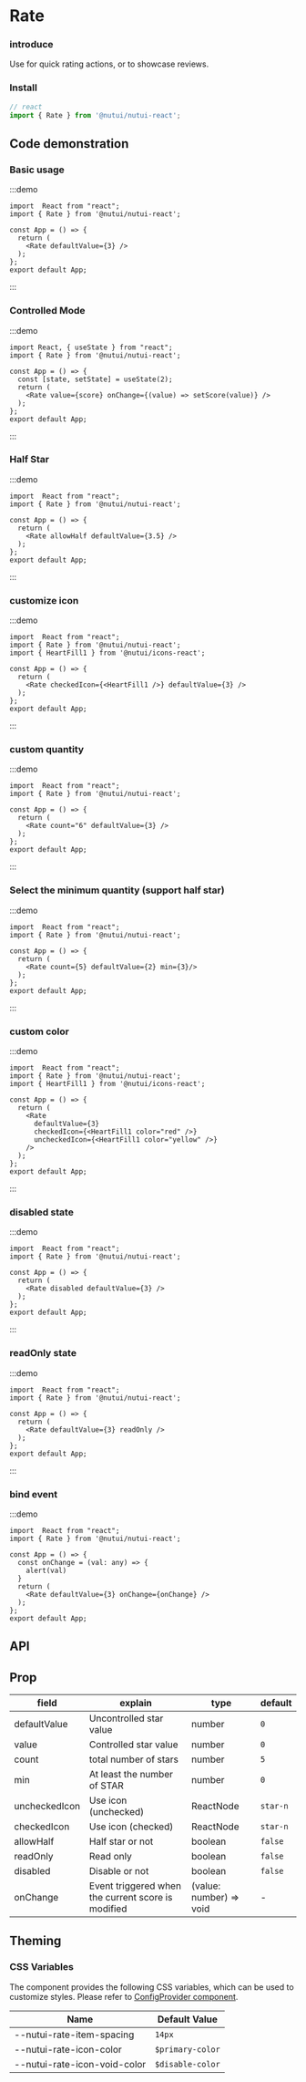 #  Rate 

### introduce

Use for quick rating actions, or to showcase reviews.

### Install

```ts
// react
import { Rate } from '@nutui/nutui-react';
```

## Code demonstration

### Basic usage

:::demo
```tsx
import  React from "react";
import { Rate } from '@nutui/nutui-react';

const App = () => {
  return (
    <Rate defaultValue={3} />
  );
};  
export default App;

```
:::

### Controlled Mode

:::demo

```tsx
import React, { useState } from "react";
import { Rate } from '@nutui/nutui-react';

const App = () => {
  const [state, setState] = useState(2);
  return (
    <Rate value={score} onChange={(value) => setScore(value)} />
  );
};  
export default App;
```

:::

### Half Star

:::demo
```tsx
import  React from "react";
import { Rate } from '@nutui/nutui-react';

const App = () => {
  return (
    <Rate allowHalf defaultValue={3.5} />
  );
};  
export default App;

```
:::
### customize icon   

:::demo
```tsx
import  React from "react";
import { Rate } from '@nutui/nutui-react';
import { HeartFill1 } from '@nutui/icons-react';

const App = () => {
  return (
    <Rate checkedIcon={<HeartFill1 />} defaultValue={3} />
  );
};  
export default App;

```
:::
### custom quantity  

:::demo
```tsx
import  React from "react";
import { Rate } from '@nutui/nutui-react';

const App = () => {
  return (
    <Rate count="6" defaultValue={3} />
  );
};  
export default App;

```
:::
### Select the minimum quantity (support half star)  

:::demo
```tsx
import  React from "react";
import { Rate } from '@nutui/nutui-react';

const App = () => {
  return (
    <Rate count={5} defaultValue={2} min={3}/>
  );
};  
export default App;

```
:::
### custom color 

:::demo
```tsx
import  React from "react";
import { Rate } from '@nutui/nutui-react';
import { HeartFill1 } from '@nutui/icons-react';

const App = () => {
  return (
    <Rate
      defaultValue={3}
      checkedIcon={<HeartFill1 color="red" />}
      uncheckedIcon={<HeartFill1 color="yellow" />}
    />
  );
};  
export default App;

```
:::
### disabled state  

:::demo
```tsx
import  React from "react";
import { Rate } from '@nutui/nutui-react';

const App = () => {
  return (
    <Rate disabled defaultValue={3} />
  );
};  
export default App;

```
:::
### readOnly state  

:::demo
```tsx
import  React from "react";
import { Rate } from '@nutui/nutui-react';

const App = () => {
  return (
    <Rate defaultValue={3} readOnly />
  );
};  
export default App;

```
:::
### bind event  

:::demo
```tsx
import  React from "react";
import { Rate } from '@nutui/nutui-react';

const App = () => {
  const onChange = (val: any) => {
    alert(val)
  }
  return (
    <Rate defaultValue={3} onChange={onChange} />
  );
};  
export default App;

```

## API

## Prop

| field           | explain                                 | type    | default    |
|----------------|-------------------------------------------|---------|-------------|
| defaultValue             | Uncontrolled star value | number | `0`           |
| value             | Controlled star value | number | `0`           |
| count          | total number of stars                    | number | `5`           |
| min  | At least the number of STAR              | number | `0`           |
| uncheckedIcon | Use icon (unchecked) | ReactNode  | `star-n`      |
| checkedIcon   | Use icon (checked) | ReactNode  | `star-n` |
| allowHalf     | Half star or not                         | boolean | `false`       |
| readOnly       |Read only                              | boolean | `false`       |
| disabled       | Disable or not                          | boolean | `false`       |
| onChange | Event triggered when the current score is modified | (value: number) => void | - |

## Theming

### CSS Variables

The component provides the following CSS variables, which can be used to customize styles. Please refer to [ConfigProvider component](#/en-US/component/configprovider).

| Name | Default Value |
| --- | --- |
| --nutui-rate-item-spacing | `14px` |
| --nutui-rate-icon-color | `$primary-color` |
| --nutui-rate-icon-void-color | `$disable-color` |
